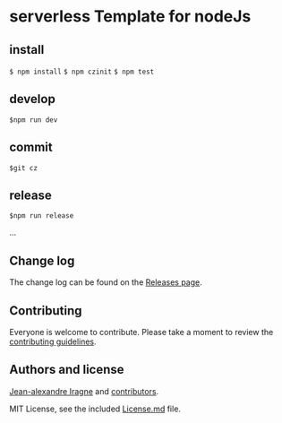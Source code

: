 # serverless Template for nodeJs

## install 
``
$ npm install
``
``
$ npm czinit
``
``
$ npm test
``
## develop
``
$npm run dev
``
## commit 
``
$git cz
``
## release
``
$npm run release
``


...

## Change log

The change log can be found on the [Releases page](https://github.com/Iragne/Template-Serverless/releases).

## Contributing

Everyone is welcome to contribute. Please take a moment to review the [contributing guidelines](Contributing.md).

## Authors and license

[Jean-alexandre Iragne](https://github.com/Iragne) and [contributors](https://github.com/Iragne/Template-Serverless/contributors).

MIT License, see the included [License.md](License.md) file.
